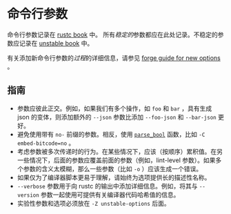 # 命令行参数

命令行参数记录在 [rustc book][cli-docs] 中。 所有*稳定的*参数都应在此处记录。不稳定的参数应记录在 [unstable book] 中。

有关添加新命令行参数的*过程*的详细信息，请参见 [forge guide for new options] 。

## 指南

- 参数应彼此正交。例如，如果我们有多个操作，如 `foo` 和 `bar` ，具有生成 json 的变体，则添加额外的 `--json` 参数比添加 `--foo-json` 和 `--bar-json` 更好。
- 避免使用带有 `no-` 前缀的参数。相反，使用 [`parse_bool`] 函数，比如 `-C embed-bitcode=no` 。
- 考虑参数被多次传递时的行为。在某些情况下，应该（按顺序）累积值。在另一些情况下，后面的参数应覆盖前面的参数（例如，lint-level 参数）。如果多个参数的含义太模糊，那么一些参数（比如 `-o` ）应该生成一个错误。
- 如果仅为了编译器脚本更易于理解，请始终为选项提供长的描述性名称。
- `--verbose` 参数用于向 rustc 的输出中添加详细信息。例如，将其与 `--version` 参数一起使用可提供有关编译器代码哈希值的信息。
- 实验性参数和选项必须放在 `-Z unstable-options` 后面。

[cli-docs]: https://doc.rust-lang.org/rustc/command-line-arguments.html
[forge guide for new options]: https://forge.rust-lang.org/compiler/new_option.html
[unstable book]: https://doc.rust-lang.org/nightly/unstable-book/
[`parse_bool`]: https://github.com/rust-lang/rust/blob/e5335592e78354e33d798d20c04bcd677c1df62d/src/librustc_session/options.rs#L307-L313
